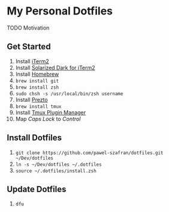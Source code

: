 # My Personal Dotfiles

TODO Motivation

## Get Started

1. Install [iTerm2](https://www.iterm2.com/)
1. Install [Solarized Dark for iTerm2](https://github.com/altercation/solarized/tree/master/iterm2-colors-solarized)
1. Install [Homebrew](http://brew.sh/)
1. `brew install git`
1. `brew install zsh`
1. `sudo chsh -s /usr/local/bin/zsh username`
1. Install [Prezto](https://github.com/sorin-ionescu/prezto)
1. `brew install tmux`
1. Install [Tmux Plugin Manager](https://github.com/tmux-plugins/tpm)
1. Map *Caps Lock* to *Control*

## Install Dotfiles

1. `git clone https://github.com/pawel-szafran/dotfiles.git ~/Dev/dotfiles`
1. `ln -s ~/Dev/dotfiles ~/.dotfiles`
1. `source ~/.dotfiles/install.zsh`

## Update Dotfiles

1. `dfu`
